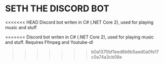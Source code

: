 # SETH THE DISCORD BOT

<<<<<<< HEAD
Discord bot writen in C# (.NET Core 2), used for playing music and stuff

=======
Discord bot writen in C# (.NET Core 2), used for playing music and stuff. Requires Ffmpeg and Youtube-dl
>>>>>>> b0a1370bf1eed6b6b5aed0a0fe17c0a74a3cb08e
